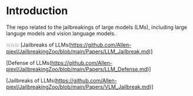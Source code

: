 # Introduction

The repo related to the jailbreakings of large models (LMs), including large languge models and vision language models.

💥💥💥
[Jailbreaks of LLMs(https://github.com/Allen-piexl/JailbreakingZoo/blob/main/Papers/LLM_Jailbreak.md)]

[Defense of LLMs(https://github.com/Allen-piexl/JailbreakingZoo/blob/main/Papers/LLM_Defense.md)]

[Jailbreaks of LLMs(https://github.com/Allen-piexl/JailbreakingZoo/blob/main/Papers/VLM_Jailbreak.md)]

